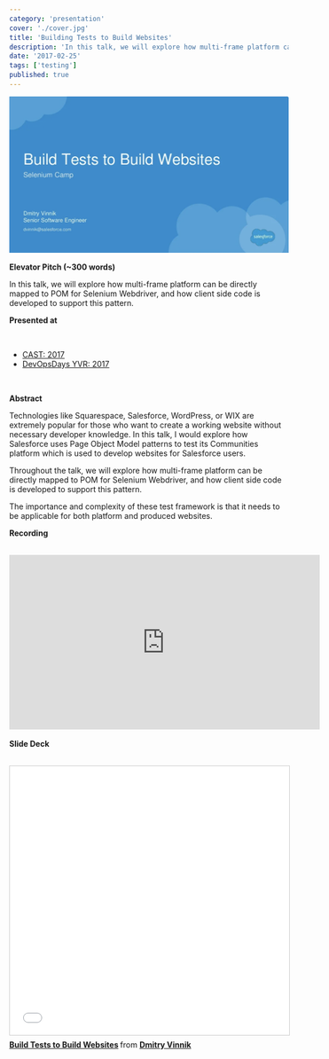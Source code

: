 ```yaml
---
category: 'presentation'
cover: './cover.jpg'
title: 'Building Tests to Build Websites'
description: 'In this talk, we will explore how multi-frame platform can be directly mapped to POM for Selenium Webdriver, and how client side code is developed to support this pattern.'
date: '2017-02-25'
tags: ['testing']
published: true
---
```

![Cover](./cover.jpg)

**Elevator Pitch (~300 words)**

In this talk, we will explore how multi-frame platform can be directly mapped to POM for Selenium Webdriver, and how client side code is developed to support this pattern.

**Presented at**

<br>

- [CAST: 2017](https://dvinnik.dev/events/2017/cast/)
- [DevOpsDays YVR: 2017](https://dvinnik.dev/events/2017/devopsdays-vancouver/)

<br>

**Abstract**
 
Technologies like Squarespace, Salesforce, WordPress, or WIX are extremely popular for those who want to create a working website without necessary developer knowledge. In this talk, I would explore how Salesforce uses Page Object Model patterns to test its Communities platform which is used to develop websites for Salesforce users.

Throughout the talk, we will explore how multi-frame platform can be directly mapped to POM for Selenium Webdriver, and how client side code is developed to support this pattern.

The importance and complexity of these test framework is that it needs to be applicable for both platform and produced websites.

**Recording**

<br>

<iframe width="560" height="315" src="https://www.youtube.com/embed/6opoooLdonI" title="YouTube video player" frameborder="0" allow="accelerometer; autoplay; clipboard-write; encrypted-media; gyroscope; picture-in-picture" allowfullscreen></iframe>
<br>

**Slide Deck**

<br>

<iframe src="//www.slideshare.net/slideshow/embed_code/key/8vZJWCIvlE5HbF" width="595" height="485" frameborder="0" marginwidth="0" marginheight="0" scrolling="no" style="border:1px solid #CCC; border-width:1px; margin-bottom:5px; max-width: 100%;" allowfullscreen> </iframe> <div style="margin-bottom:5px"> <strong> <a href="//www.slideshare.net/DmitryVinnik1/build-tests-to-build-websites" title="Build Tests to Build Websites" target="_blank">Build Tests to Build Websites</a> </strong> from <strong><a href="//www.slideshare.net/DmitryVinnik1" target="_blank">Dmitry Vinnik</a></strong> </div>
